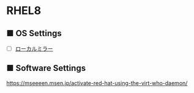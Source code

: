 # RHEL8
## ■ OS Settings
- [ ] [ローカルミラー](localmirror)
## ■ Software Settings


https://mseeeen.msen.jp/activate-red-hat-using-the-virt-who-daemon/
